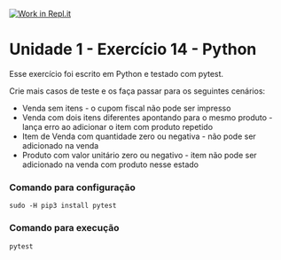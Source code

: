 [![Work in Repl.it](https://classroom.github.com/assets/work-in-replit-14baed9a392b3a25080506f3b7b6d57f295ec2978f6f33ec97e36a161684cbe9.svg)](https://classroom.github.com/online_ide?assignment_repo_id=3371099&assignment_repo_type=AssignmentRepo)
# Unidade 1 - Exercício 14 - Python
Esse exercício foi escrito em Python e testado com pytest.

Crie mais casos de teste e os faça passar para os seguintes cenários:

 - Venda sem itens - o cupom fiscal não pode ser impresso
 - Venda com dois itens diferentes apontando para o mesmo produto - lança erro ao adicionar o item com produto repetido
 - Item de Venda com quantidade zero ou negativa - não pode ser adicionado na venda
 - Produto com valor unitário zero ou negativo - item não pode ser adicionado na venda com produto nesse estado

### Comando para configuração
`sudo -H pip3 install pytest`

### Comando para execução
`pytest`
